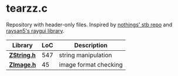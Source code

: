 # tearzz.c

Repository with header-only files. Inspired by [nothings' stb repo](https://github.com/nothings/stb) and [raysan5's raygui library](https://github.com/raysan5/raygui). 

|  Library | LoC | Description |
|----------|-----|-------------|
| **[ZString.h](ZString.h)** | 547 | string manipulation |
| **[ZImage.h](ZImage.h)** | 45 | image format checking |
